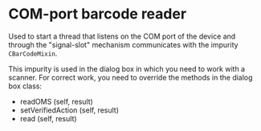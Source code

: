 # COM-port barcode reader

Used to start a thread that listens on the COM port of the device
and through the "signal-slot" mechanism communicates with the impurity `CBarCodeMixin`.

This impurity is used in the dialog box in which you need to work
with a scanner.
For correct work, you need to override the methods in the dialog box class:

* readOMS (self, result)
* setVerifiedAction (self, result)
* read (self, result)
